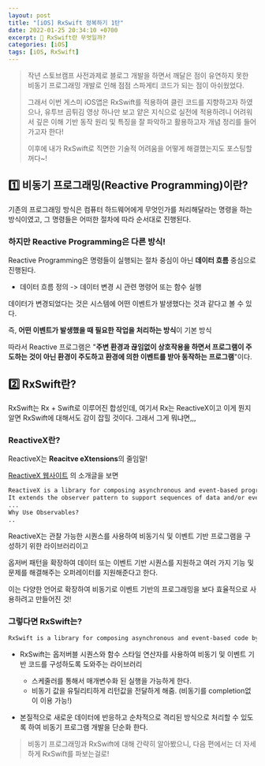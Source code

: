 ```yaml
---
layout: post
title: "[iOS] RxSwift 정복하기 1탄"
date: 2022-01-25 20:34:10 +0700
excerpt: 🐉 RxSwift란 무엇일까?
categories: [iOS]
tags: [iOS, RxSwift]
---
```


> 작년 스토브캠프 사전과제로 블로그 개발을 하면서 깨달은 점이 유연하지 못한 비동기 프로그래밍 개발로 인해 점점 스파게티 코드가 되는 점이 아쉬웠었다.
>
> 그래서 이번 게스미 iOS앱은 RxSwift를 적용하여 클린 코드를 지향하고자 하였으나, 유투브 곰튀김 영상 하나만 보고 얕은 지식으로 실전에 적용하려니 어려워서 깊은 이해 기반 동작 원리 및 특징을 잘 파악하고 활용하고자 개념 정리를 들어가고자 한다!
>
> 이후에 내가 RxSwift로 직면한 기술적 어려움을 어떻게 해결했는지도 포스팅할꺼다~!

## 1️⃣ 비동기 프로그래밍(Reactive Programming)이란?

기존의 프로그래밍 방식은 컴퓨터 하드웨어에게 무엇인가를 처리해달라는 명령을 하는 방식이였고, 그 명령들은 어떠한 절차에 따라 순서대로 진행된다.

### 하지만 Reactive Programming은 다른 방식!

Reactive Programming은 명령들이 실행되는 절차 중심이 아닌 **데이터 흐름** 중심으로 진행된다.

- 데이터 흐름 정의 -> 데이터 변경 시 관련 명령어 또는 함수 실행

데이터가 변경되었다는 것은 시스템에 어떤 이벤트가 발생했다는 것과 같다고 볼 수 있다.

즉, **어떤 이벤트가 발생했을 때 필요한 작업을 처리하는 방식**이 기본 방식

따라서 Reactive 프로그램은 "**주변 환경과 끊임없이 상호작용을 하면서 프로그램이 주도하는 것이 아닌 환경이 주도하고 환경에 의한 이벤트를 받아 동작하는 프로그램**"이다.



## 2️⃣ RxSwift란?

RxSwift는 Rx + Swift로 이루어진 합성인데, 여기서 Rx는 ReactiveX이고 이게 뭔지 알면 RxSwift에 대해서도 감이 잡힐 것이다. 그래서 그게 뭐냐면,,,

### ReactiveX란?

ReactiveX는 **Reacitve eXtensions**의 줄임말!

[ReactiveX 웹사이트](https://reactivex.io/) 의 소개글을 보면

```markdown
ReactiveX is a library for composing asynchronous and event-based programs by using observable sequences.
It extends the observer pattern to support sequences of data and/or events and adds operators that allow you to compose sequences together declaratively while abstracting away concerns about things like low-level threading, synchronization, thread-safety, concurrent data structures, and non-blocking I/O.
...
Why Use Observables?
..
```

ReactiveX는 관찰 가능한 시퀀스를 사용하여 비동기식 및 이벤트 기반 프로그램을 구성하기 위한 라이브러리이고

옵저버 패턴을 확장하여 데이터 또는 이벤트 기반 시퀀스를 지원하고 여러 가지 기능 및 문제를 해결해주는 오퍼레이터를 지원해준다고 한다.

이는 다양한 언어로 확장하여 비동기로 이벤트 기반의 프로그래밍을 보다 효율적으로 사용하려고 만들어진 것!

### 그렇다면 RxSwift는?

```markdown
RxSwift is a library for composing asynchronous and event-based code by using observable sequences and functional style operators, allowing for parameterized execution via schedulers.
```

- RxSwift는 옵저버블 시퀀스와 함수 스타일 연산자를 사용하여 비동기 및 이벤트 기반 코드를 구성하도록 도와주는 라이브러리
  - 스케줄러를 통해서 매개변수화 된 실행을 가능하게 한다.
  - 비동기 값을 유틸리티하게 리턴값을 전달하게 해줌. (비동기를 completion없이 이용 가능!)

- 본질적으로 새로운 데이터에 반응하고 순차적으로 격리된 방식으로 처리할 수 있도록 하여 비동기 프로그램 개발을 단순화 한다.

> 비동기 프로그래밍과 RxSwift에 대해 간략히 알아봤으니, 다음 편에서는 더 자세하게 RxSwift를 파보는걸로!

